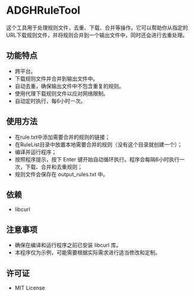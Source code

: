 # ADGHRuleTool

这个工具用于处理规则文件，去重、下载、合并等操作。它可以帮助你从指定的URL下载规则文件，并将规则合并到一个输出文件中，同时还会进行去重处理。

## 功能特点

- 跨平台。
- 下载规则文件并合并到输出文件中。
- 自动去重，确保输出文件中不包含重复的规则。
- 使用代理下载规则文件以应对网络限制。
- 自动定时执行，每6小时一次。

## 使用方法

- 在rule.txt中添加需要合并的规则的链接；
- 在RuleList目录中放置本地需要合并的规则（没有这个目录就创建一个）；
- 编译并运行程序；
- 按照程序提示，按下 Enter 键开始自动循环执行。程序会每隔6小时执行一次，下载、合并和去重规则；
- 规则文件会保存在 output_rules.txt 中。

## 依赖

- libcurl

## 注意事项

- 确保在编译和运行程序之前已安装 libcurl 库。
- 本程序仅为示例，可能需要根据实际需求进行适当修改和定制。

## 许可证

- MIT License
